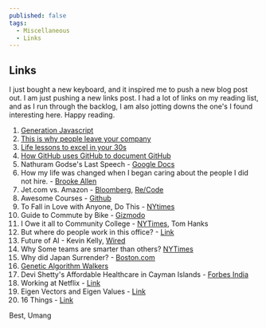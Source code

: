 ```yaml
---
published: false
tags: 
  - Miscellaneous
  - Links
---
```


## Links

I just bought a new keyboard, and it inspired me to push a new blog post out. I am just pushing a new links post. I had a lot of links on my reading list, and as I run through the backlog, I am also jotting downs the one's I found interesting here. 
Happy reading.
1. [Generation Javascript](http://manuel.bernhardt.io/2014/12/30/generation-javascript/)
2. [This is why people leave your company](http://qz.com/287876/this-is-why-people-leave-your-company/)
3. [Life lessons to excel in your 30s](http://markmanson.net/10-life-lessons-excel-30s)
4. [How GitHub uses GitHub to document GitHub](https://github.com/blog/1939-how-github-uses-github-to-document-github)
5. Nathuram Godse's Last Speech - [Google Docs](https://docs.google.com/document/d/1qFsSho6YFpkNRFjrUdn0sjV_pI_jfUyamVtn1hsbOAM/edit?hl=en_US)
6. How my life was changed when I began caring about the people I did not hire. - [Brooke Allen](http://brookeallen.com/pages/archives/1234)
7. Jet.com vs. Amazon - [Bloomberg](http://www.businessweek.com/articles/2015-01-07/amazon-vs-dot-jet-dot-com-marc-lore-aims-to-beat-bezos), [Re/Code](http://recode.net/2015/01/09/five-ways-the-guy-behind-diapers-com-plans-to-challenge-amazon-again/)
8. Awesome Courses - [Github](https://github.com/prakhar1989/awesome-courses)
9. To Fall in Love with Anyone, Do This - [NYtimes](http://www.nytimes.com/2015/01/11/fashion/modern-love-to-fall-in-love-with-anyone-do-this.html?_r=1)
10. Guide to Commute by Bike - [Gizmodo](http://gizmodo.com/a-bullshit-free-guide-the-gear-you-need-to-commute-by-b-1552400296)
11. I Owe it all to Community College - [NYTimes](http://www.nytimes.com/2015/01/14/opinion/tom-hanks-on-his-two-years-at-chabot-college.html?_r=0), Tom Hanks
12. But where do people work in this office? - [Link](http://www.mattblodgett.com/2015/01/but-where-do-people-work-in-this-office.html)
13. Future of AI - Kevin Kelly, [Wired](http://www.wired.com/2014/10/future-of-artificial-intelligence/)
14. Why Some teams are smarter than others? [NYTimes](http://www.nytimes.com/2015/01/18/opinion/sunday/why-some-teams-are-smarter-than-others.html)
15. Why did Japan Surrender? - [Boston.com](http://www.boston.com/bostonglobe/ideas/articles/2011/08/07/why_did_japan_surrender/?page=full)
16. [Genetic Algorithm Walkers](http://rednuht.org/genetic_walkers/)
17. Devi Shetty's Affordable Healthcare in Cayman Islands - [Forbes India](http://forbesindia.com/article/work-in-progress/devi-shettys-affordable-health-care-services-now-in-cayman-islands/39383/0)
18. Working at Netflix - [Link](http://www.brendangregg.com/blog/2015-01-20/working-at-netflix.html)
19. Eigen Vectors and Eigen Values - [Link](http://setosa.io/ev/eigenvectors-and-eigenvalues/)
20. 16 Things - [Link](http://a16z.com/2015/01/22/16-things/)

Best, Umang
